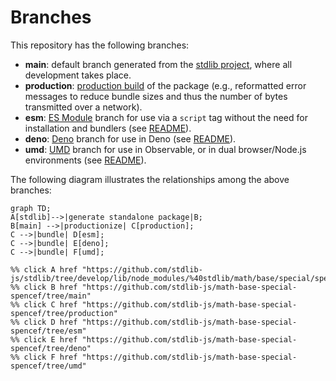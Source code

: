 <!--

@license Apache-2.0

Copyright (c) 2022 The Stdlib Authors.

Licensed under the Apache License, Version 2.0 (the "License");
you may not use this file except in compliance with the License.
You may obtain a copy of the License at

    http://www.apache.org/licenses/LICENSE-2.0

Unless required by applicable law or agreed to in writing, software
distributed under the License is distributed on an "AS IS" BASIS,
WITHOUT WARRANTIES OR CONDITIONS OF ANY KIND, either express or implied.
See the License for the specific language governing permissions and
limitations under the License.

-->

# Branches

This repository has the following branches:

-   **main**: default branch generated from the [stdlib project][stdlib-url], where all development takes place.
-   **production**: [production build][production-url] of the package (e.g., reformatted error messages to reduce bundle sizes and thus the number of bytes transmitted over a network).
-   **esm**: [ES Module][esm-url] branch for use via a `script` tag without the need for installation and bundlers (see [README][esm-readme]).
-   **deno**: [Deno][deno-url] branch for use in Deno (see [README][deno-readme]).
-   **umd**: [UMD][umd-url] branch for use in Observable, or in dual browser/Node.js environments (see [README][umd-readme]).

The following diagram illustrates the relationships among the above branches:

```mermaid
graph TD;
A[stdlib]-->|generate standalone package|B;
B[main] -->|productionize| C[production];
C -->|bundle| D[esm];
C -->|bundle| E[deno];
C -->|bundle| F[umd];

%% click A href "https://github.com/stdlib-js/stdlib/tree/develop/lib/node_modules/%40stdlib/math/base/special/spencef"
%% click B href "https://github.com/stdlib-js/math-base-special-spencef/tree/main"
%% click C href "https://github.com/stdlib-js/math-base-special-spencef/tree/production"
%% click D href "https://github.com/stdlib-js/math-base-special-spencef/tree/esm"
%% click E href "https://github.com/stdlib-js/math-base-special-spencef/tree/deno"
%% click F href "https://github.com/stdlib-js/math-base-special-spencef/tree/umd"
```

[stdlib-url]: https://github.com/stdlib-js/stdlib/tree/develop/lib/node_modules/%40stdlib/math/base/special/spencef
[production-url]: https://github.com/stdlib-js/math-base-special-spencef/tree/production
[deno-url]: https://github.com/stdlib-js/math-base-special-spencef/tree/deno
[deno-readme]: https://github.com/stdlib-js/math-base-special-spencef/blob/deno/README.md
[umd-url]: https://github.com/stdlib-js/math-base-special-spencef/tree/umd
[umd-readme]: https://github.com/stdlib-js/math-base-special-spencef/blob/umd/README.md
[esm-url]: https://github.com/stdlib-js/math-base-special-spencef/tree/esm
[esm-readme]: https://github.com/stdlib-js/math-base-special-spencef/blob/esm/README.md